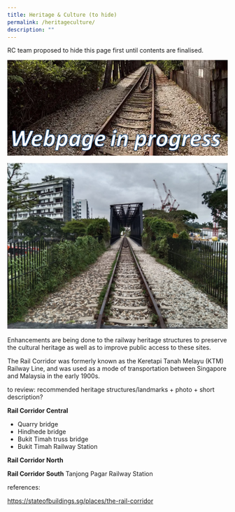 ```yaml
---
title: Heritage & Culture (to hide)
permalink: /heritageculture/
description: ""
---
```

RC team proposed to hide this page first until contents are finalised.

![Alt text for image on Isomer site](/images/webpageinprogress.png)

![truss bridge rail corridor](/images/RC%20Central/Central_truss_IMG-20210114-WA0022.jpg)

Enhancements are being done to the railway heritage structures to preserve the cultural heritage as well as to improve public access to these sites.

The Rail Corridor was formerly known as the Keretapi Tanah Melayu (KTM) Railway Line, and was used as a mode of transportation between Singapore and Malaysia in the early 1900s.

to review: recommended heritage structures/landmarks + photo + short description?

**Rail Corridor Central**
- Quarry bridge
- Hindhede bridge
- Bukit Timah truss bridge
- Bukit Timah Railway Station


**Rail Corridor North**

**Rail Corridor South**
Tanjong Pagar Railway Station

references:

https://stateofbuildings.sg/places/the-rail-corridor